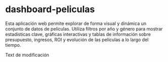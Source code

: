 # dashboard-peliculas
Esta aplicación web permite explorar de forma visual y dinámica un conjunto de datos de películas. Utiliza filtros por año y género para mostrar estadísticas clave, gráficas interactivas y tablas de información sobre presupuesto, ingresos, ROI y evolución de las películas a lo largo del tiempo.

Text de modificación